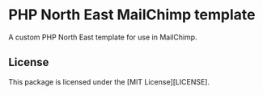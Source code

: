 # PHP North East MailChimp template
A custom PHP North East template for use in MailChimp.

## License
This package is licensed under the [MIT License][LICENSE].
